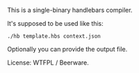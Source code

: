 This is a single-binary handlebars compiler.

It's supposed to be used like this:

`./hb template.hbs context.json`

Optionally you can provide the output file.

License: WTFPL / Beerware.
